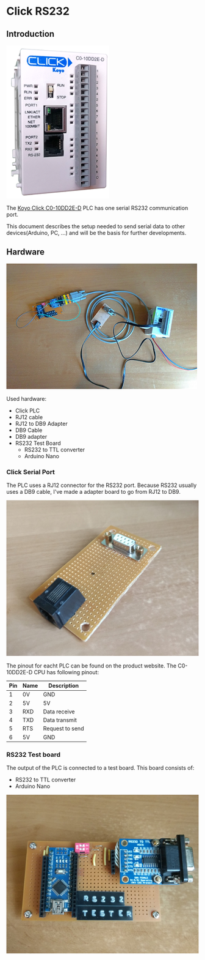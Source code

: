 # Click RS232

## Introduction

![click](./img/CPU.png)

The [Koyo Click C0-10DD2E-D](https://www.automationdirect.com/adc/shopping/catalog/programmable_controllers/click_series_plcs_(stackable_micro_brick)/plc_units/c0-10dd2e-d) PLC has one serial RS232 communication port. 

This document describes the setup needed to send serial data to other devices(Arduino, PC, ...) and will be the basis for further developments.

## Hardware

![complete-setup](./img/complete-setup-small.jpg)

Used hardware:

- Click PLC
- RJ12 cable
- RJ12 to DB9 Adapter
- DB9 Cable
- DB9 adapter
- RS232 Test Board
    - RS232 to TTL converter
    - Arduino Nano

### Click Serial Port

The PLC uses a RJ12 connector for the RS232 port. Because RS232 usually uses a DB9 cable, I've made a adapter board to go from RJ12 to DB9.

![RJ12adapter](./img/Adapter-HDR-scaled.jpg)

The pinout for eacht PLC can be found on the product website. The C0-10DD2E-D CPU has following pinout:

|Pin|Name|Description|
|---|---|----|
|1|0V|GND|
|2|5V|5V|
|3|RXD|Data receive|
|4|TXD|Data transmit|
|5|RTS|Request to send|
|6|5V|GND|

### RS232 Test board

The output of the PLC is connected to a test board. This board consists of:

* RS232 to TTL converter
* Arduino Nano

![RS232testboard](./img/RS232-Tester-HDR-scaled.jpg)